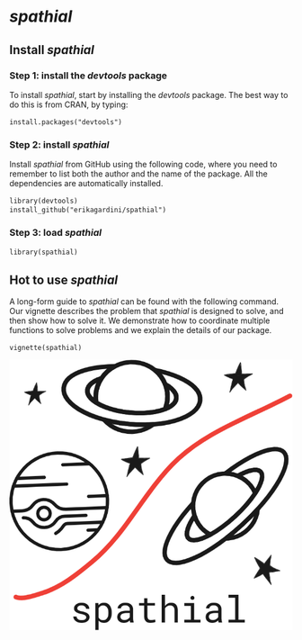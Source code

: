 # _spathial_

## Install _spathial_

### Step 1: install the _devtools_ package

To install _spathial_, start by installing the _devtools_ package. The best way to do this is from CRAN, by typing:
```
install.packages("devtools")
```

### Step 2: install _spathial_

Install _spathial_ from GitHub using the following code, where you need to remember to list both the author and the name of the package. All the dependencies are automatically installed.
```
library(devtools)
install_github("erikagardini/spathial")
```

### Step 3: load _spathial_
```
library(spathial)
```

## Hot to use _spathial_

A long-form guide to _spathial_ can be found with the following command. Our vignette describes the problem that _spathial_ is designed to solve, and then show how to solve it. We demonstrate how to coordinate multiple functions to solve problems and we explain the details of our package.
```
vignette(spathial)
```

![_spathial_ Logo](inst/extras/logo_spathial.png)
